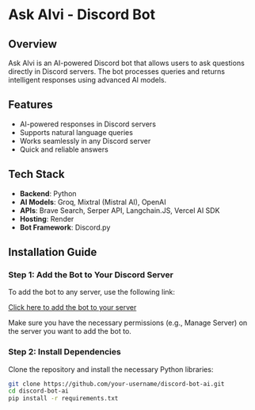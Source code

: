 # Ask Alvi - Discord Bot

## Overview
Ask Alvi is an AI-powered Discord bot that allows users to ask questions directly in Discord servers. The bot processes queries and returns intelligent responses using advanced AI models.

## Features
- AI-powered responses in Discord servers
- Supports natural language queries
- Works seamlessly in any Discord server
- Quick and reliable answers

## Tech Stack
- **Backend**: Python
- **AI Models**: Groq, Mixtral (Mistral AI), OpenAI
- **APIs**: Brave Search, Serper API, Langchain.JS, Vercel AI SDK
- **Hosting**: Render
- **Bot Framework**: Discord.py

## Installation Guide

### Step 1: Add the Bot to Your Discord Server
To add the bot to any server, use the following link:

[Click here to add the bot to your server](https://discord.com/oauth2/authorize?client_id=1340420109193187421&permissions=1689934340028480&integration_type=0&scope=bot)

Make sure you have the necessary permissions (e.g., Manage Server) on the server you want to add the bot to.

### Step 2: Install Dependencies
Clone the repository and install the necessary Python libraries:

```bash
git clone https://github.com/your-username/discord-bot-ai.git
cd discord-bot-ai
pip install -r requirements.txt
